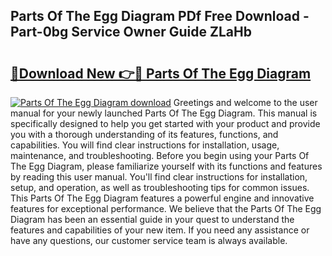 ## Parts Of The Egg Diagram PDf Free Download - Part-0bg Service Owner Guide ZLaHb

# <h2><a href="http://dfnr39k.blite.top/?on=Parts+Of+The+Egg+Diagram">🔗Download New 👉🔴 Parts Of The Egg Diagram</a></h2>

[![Parts Of The Egg Diagram download](https://i.imgur.com/lujVjoI.png)](http://dfnr39k.blite.top/?on=Parts+Of+The+Egg+Diagram)
Greetings and welcome to the user manual for your newly launched Parts Of The Egg Diagram. This manual is specifically designed to help you get started with your product and provide you with a thorough understanding of its features, functions, and capabilities. You will find clear instructions for installation, usage, maintenance, and troubleshooting. Before you begin using your Parts Of The Egg Diagram, please familiarize yourself with its functions and features by reading this user manual. You'll find clear instructions for installation, setup, and operation, as well as troubleshooting tips for common issues. This Parts Of The Egg Diagram features a powerful engine and innovative features for exceptional performance. We believe that the Parts Of The Egg Diagram has been an essential guide in your quest to understand the features and capabilities of your new item. If you need any assistance or have any questions, our customer service team is always available.
